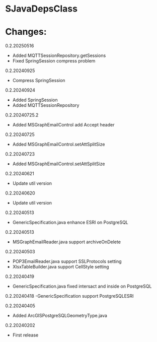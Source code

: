 # SJavaDepsClass

# Changes:
0.2.20250516
- Added MQTTSessionRepository.getSessions
- Fixed SpringSession compress problem

0.2.20240925
- Compress SpringSession

0.2.20240924
- Added SpringSession
- Added MQTTSessionRepository

0.2.20240725.2
- Added MSGraphEmailControl add Accept header

0.2.20240725
- Added MSGraphEmailControl.setAttSplitSize

0.2.20240723
- Added MSGraphEmailControl.setAttSplitSize

0.2.20240621
- Update util version

0.2.20240620
- Update util version

0.2.20240513
- GenericSpecification.java enhance ESRI on PostgreSQL

0.2.20240513
- MSGraphEmailReader.java support archiveOnDelete

0.2.20240503
- POP3EmailReader.java support SSLProtocols setting
- XlsxTableBuilder.java support CellStyle setting

0.2.20240419
- GenericSpecification.java fixed intersact and inside on PostgreSQL

0.2.20240418
-GenericSpecification support PostgreSQLESRI

0.2.20240405
- Added ArcGISPostgreSQLGeometryType.java

0.2.20240202
- First release